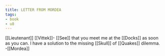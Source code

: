 ```yaml
---
title: LETTER FROM MORDEA
tags:
- book
- u8
---
```


  
[[Lieutenant]] [[Vittek]]- [[See]] that you meet me at the [[Docks]] as soon as you can. I have a solution to the missing [[Skull]] of [[Quakes]] dilemma. -[[Mordea]] 